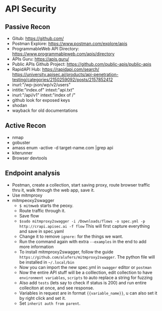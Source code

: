 # API Security
## Passive Recon
- Gitub: https://github.com/ 
- Postman Explore: https://www.postman.com/explore/apis
- ProgrammableWeb API Directory: https://www.programmableweb.com/apis/directory 
- APIs Guru: https://apis.guru/ 
- Public APIs Github Project: https://github.com/public-apis/public-apis 
- RapidAPI Hub: https://rapidapi.com/search/ 
https://university.apisec.ai/products/api-penetration-testing/categories/2150259092/posts/2157852412
- inurl:"/wp-json/wp/v2/users"
- intitle:"index.of" intext:"api.txt"
- inurl:"/api/v1" intext:"index of /"
- github look for exposed keys
- shodan
- wayback for old documentations

## Active Recon
- nmap
- gobuster
- amass enum -active -d target-name.com |grep api
- kiterunner
- Browser devtools

## Endpoint analysis
- Postman, create a collection, start saving proxy, route browser traffic thru it, walk through the web app, save it.
- Use mitmproxy
- mitmpeoxy2swagger
    - `$ mitmweb` starts the peoxy.
    - Route traffic through it.
    - Save flow
    - `$sudo mitmproxy2swagger -i /Downloads/flows -o spec.yml -p http://crapi.apisec.ai -f flow` This will first capture everything and save in spec.yaml
    - Change it to remove `ignore:` for the things we want.
    - Run the command again with extra `--examples` in the end to add more information
    - To install mitmproxy2swagger, follow the guide `https://github.com/alufers/mitmproxy2swagger`. The python file will be installed in `~/.local/bin`
    - Now you can import the new spec.yml in `swagger` editor or `postman`
    - Now the entire API stuff will be a colllection, edit collection to have `environment variables`, `scripts` to auto replace a string for fuzzing
    - Also add `tests` (lets say to check if status is 200) and run entire colleciton at once, and see response.
    - Variables in request are in format `{{variable_name}}`, u can also set it by right click and set it.
    - Set `inherit auth from parent`.
